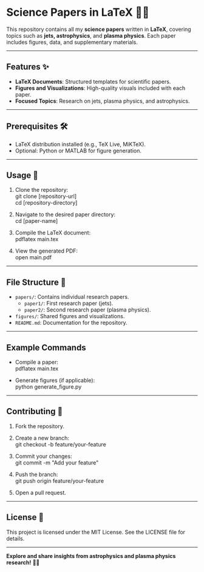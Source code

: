 # Science Papers in LaTeX 📝✨  

This repository contains all my **science papers** written in **LaTeX**, covering topics such as **jets, astrophysics**, and **plasma physics**. Each paper includes figures, data, and supplementary materials.

---

## Features ✨  

- **LaTeX Documents**: Structured templates for scientific papers.  
- **Figures and Visualizations**: High-quality visuals included with each paper.  
- **Focused Topics**: Research on jets, plasma physics, and astrophysics.  

---

## Prerequisites 🛠️  

- LaTeX distribution installed (e.g., TeX Live, MiKTeX).  
- Optional: Python or MATLAB for figure generation.  

---

## Usage 🔧  

1. Clone the repository:  
   git clone [repository-url]  
   cd [repository-directory]  

2. Navigate to the desired paper directory:  
   cd [paper-name]  

3. Compile the LaTeX document:  
   pdflatex main.tex  

4. View the generated PDF:  
   open main.pdf  

---

## File Structure 📂  

- `papers/`: Contains individual research papers.  
  - `paper1/`: First research paper (jets).  
  - `paper2/`: Second research paper (plasma physics).  
- `figures/`: Shared figures and visualizations.  
- `README.md`: Documentation for the repository.  

---

## Example Commands  

- Compile a paper:  
  pdflatex main.tex  

- Generate figures (if applicable):  
  python generate_figure.py  

---

## Contributing 🤝  

1. Fork the repository.  
2. Create a new branch:  
   git checkout -b feature/your-feature  

3. Commit your changes:  
   git commit -m "Add your feature"  

4. Push the branch:  
   git push origin feature/your-feature  

5. Open a pull request.  

---

## License 📝  

This project is licensed under the MIT License. See the LICENSE file for details.  

---

**Explore and share insights from astrophysics and plasma physics research!** 📝✨  
